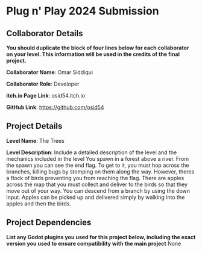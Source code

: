# Plug n' Play 2024 Submission

## Collaborator Details 
**You should duplicate the block of four lines below for each collaborator on your level. This information will be used in the credits of the final project.**

**Collaborator Name**: Omar Siddiqui

**Collaborator Role**: Developer

**itch.io Page Link**: osid54.itch.io
 
**GitHub Link**: https://github.com/osid54

## Project Details
**Level Name**: The Trees

**Level Description**: Include a detailed description of the level and the mechanics included in the level
You spawn in a forest above a river. From the spawn you can see the end flag. To get to it, you must hop across
the branches, killing bugs by stomping on them along the way. However, theres a flock of birds preventing you
from reaching the flag. There are apples across the map that you must collect and deliver to the birds so that 
they move out of your way. You can descend from a branch by using the down input. Apples can be picked up and 
delivered simply by walking into the apples and then the birds. 

## Project Dependencies
**List any Godot plugins you used for this project below, including the exact version you used to ensure compatibility with the main project**
None
